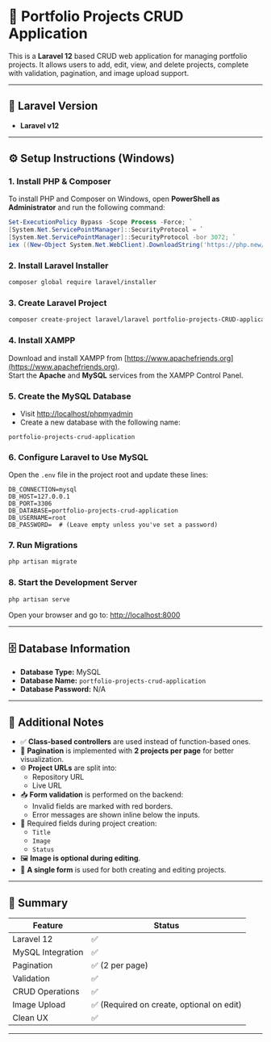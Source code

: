 # 📂 Portfolio Projects CRUD Application

This is a **Laravel 12** based CRUD web application for managing portfolio projects. It allows users to add, edit, view, and delete projects, complete with validation, pagination, and image upload support.

---

## 🚀 Laravel Version

- **Laravel v12**

---

## ⚙️ Setup Instructions (Windows)

### 1. Install PHP & Composer

To install PHP and Composer on Windows, open **PowerShell as Administrator** and run the following command:

```powershell
Set-ExecutionPolicy Bypass -Scope Process -Force; `
[System.Net.ServicePointManager]::SecurityProtocol = `
[System.Net.ServicePointManager]::SecurityProtocol -bor 3072; `
iex ((New-Object System.Net.WebClient).DownloadString('https://php.new/install/windows/8.4'))
```

### 2. Install Laravel Installer

```bash
composer global require laravel/installer
```

### 3. Create Laravel Project

```bash
composer create-project laravel/laravel portfolio-projects-CRUD-application
```

### 4. Install XAMPP

Download and install XAMPP from [https://www.apachefriends.org](https://www.apachefriends.org).  
Start the **Apache** and **MySQL** services from the XAMPP Control Panel.

### 5. Create the MySQL Database

- Visit [http://localhost/phpmyadmin](http://localhost/phpmyadmin)
- Create a new database with the following name:

```
portfolio-projects-crud-application
```

### 6. Configure Laravel to Use MySQL

Open the `.env` file in the project root and update these lines:

```env
DB_CONNECTION=mysql
DB_HOST=127.0.0.1
DB_PORT=3306
DB_DATABASE=portfolio-projects-crud-application
DB_USERNAME=root
DB_PASSWORD=  # (Leave empty unless you've set a password)
```

### 7. Run Migrations

```bash
php artisan migrate
```

### 8. Start the Development Server

```bash
php artisan serve
```

Open your browser and go to: [http://localhost:8000](http://localhost:8000)

---

## 🗄️ Database Information

- **Database Type:** MySQL
- **Database Name:** `portfolio-projects-crud-application`
- **Database Password:** N/A

---

## 📝 Additional Notes

- ✅ **Class-based controllers** are used instead of function-based ones.
- 📄 **Pagination** is implemented with **2 projects per page** for better visualization.
- 🌐 **Project URLs** are split into:
  - Repository URL
  - Live URL
- 📥 **Form validation** is performed on the backend:
  - Invalid fields are marked with red borders.
  - Error messages are shown inline below the inputs.
- 📌 Required fields during project creation:
  - `Title`
  - `Image`
  - `Status`
- 🖼️ **Image is optional during editing**.
- 🧾 **A single form** is used for both creating and editing projects.

---

## 📌 Summary

| Feature            | Status       |
|--------------------|--------------|
| Laravel 12         | ✅            |
| MySQL Integration  | ✅            |
| Pagination         | ✅ (2 per page) |
| Validation         | ✅            |
| CRUD Operations    | ✅            |
| Image Upload       | ✅ (Required on create, optional on edit) |
| Clean UX           | ✅            |

---

